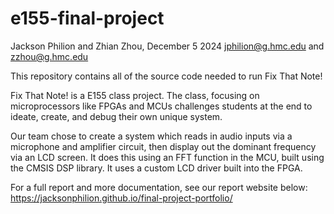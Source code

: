 # e155-final-project

Jackson Philion and Zhian Zhou, December 5 2024
jphilion@g.hmc.edu and zzhou@g.hmc.edu

This repository contains all of the source code needed to run Fix That Note!

Fix That Note! is a E155 class project. The class, focusing on microprocessors like FPGAs and MCUs challenges students at the end to ideate, create, and debug their own unique system.

Our team chose to create a system which reads in audio inputs via a microphone and amplifier circuit, then display out the dominant frequency via an LCD screen. It does this using an FFT function in the MCU, built using the CMSIS DSP library. It uses a custom LCD driver built into the FPGA.

For a full report and more documentation, see our report website below:
https://jacksonphilion.github.io/final-project-portfolio/ 